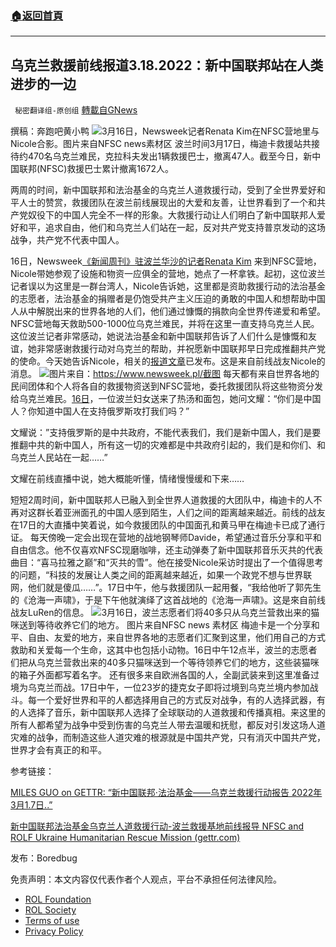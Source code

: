 ###  [:house:返回首頁](https://github.com/ourhimalayas/txt)
---


## 乌克兰救援前线报道3.18.2022：新中国联邦站在人类进步的一边
` 秘密翻译组-原创组` [轉載自GNews](https://gnews.org/zh-hans/2186409/)

撰稿：奔跑吧黄小鸭
![](https://assets.gnews.org/wp-content/uploads/2022/03/image-2019.png)3月16日，Newsweek记者Renata Kim在NFSC营地里与Nicole合影。图片来自NFSC news素材区
波兰时间3月17日，梅迪卡救援站共接待约470名乌克兰难民，克拉科夫发出1辆救援巴士，撤离47人。截至今日，新中国联邦(NFSC)救援巴士累计撤离1672人。

两周的时间，新中国联邦和法治基金的乌克兰人道救援行动，受到了全世界爱好和平人士的赞赏，救援团队在波兰前线展现出的大爱和友善，让世界看到了一个和共产党奴役下的中国人完全不一样的形象。大救援行动让人们明白了新中国联邦人爱好和平，追求自由，他们和乌克兰人们站在一起，反对共产党支持普京发动的这场战争，共产党不代表中国人。

16日，Newsweek[《新闻周刊》驻波兰华沙的记者Renata Kim](%20%22【Ukraine%20Rescue】03/16/2022%20News...%22) 来到NFSC营地，Nicole带她参观了设施和物资一应俱全的营地，她点了一杯拿铁。起初，这位波兰记者误以为这里是一群台湾人，Nicole告诉她，这里都是资助救援行动的法治基金的志愿者，法治基金的捐赠者是仍饱受共产主义压迫的勇敢的中国人和想帮助中国人从中解脱出来的世界各地的人们，他们通过慷慨的捐款向全世界传递爱和希望。NFSC营地每天救助500-1000位乌克兰难民，并将在这里一直支持乌克兰人民。这位波兰记者非常感动，她说法治基金和新中国联邦告诉了人们什么是慷慨和友谊，她非常感谢救援行动对乌克兰的帮助，并祝愿新中国联邦早日完成推翻共产党的使命。今天她告诉Nicole，相关的[报道文章](https://www.newsweek.pl/polska/spoleczenstwo/wojna-w-ukrainie-wloski-pianista-gra-dla-uchodzcow-imagine-amerykanin-smazy-im/vyf4qsn)已发布。这是来自前线战友Nicole的消息。
![](https://assets.gnews.org/wp-content/uploads/2022/03/image-2021.png)图片来自：https://www.newsweek.pl/截图
每天都有来自世界各地的民间团体和个人将各自的救援物资送到NFSC营地，委托救援团队将这些物资分发给乌克兰难民。[16日](https://gettr.com/streaming/p10bcvp1914)，一位波兰妇女送来了热汤和面包，她问文耀：“你们是中国人？你知道中国人在支持俄罗斯攻打我们吗？”

文耀说：”支持俄罗斯的是中共政府，不能代表我们，我们是新中国人，我们是要推翻中共的新中国人，所有这一切的灾难都是中共政府引起的，我们是和你们、和乌克兰人民站在一起……”

文耀在前线直播中说，她大概能听懂，情绪慢慢缓和下来……

短短2周时间，新中国联邦人已融入到全世界人道救援的大团队中，梅迪卡的人不再对这群长着亚洲面孔的中国人感到陌生，人们之间的距离越来越近。前线的战友在17日的大直播中笑着说，如今救援团队的中国面孔和黄马甲在梅迪卡已成了通行证。 每天傍晚一定会出现在营地的战地钢琴师Davide，希望通过音乐分享和平和自由信念。他不仅喜欢NFSC现磨咖啡，还主动弹奏了新中国联邦音乐灭共的代表曲目：“喜马拉雅之巅”和“灭共的雪”。他在接受Nicole采访时提出了一个值得思考的问题，“科技的发展让人类之间的距离越来越近，如果一个政党不想与世界联网，他们就是傻瓜……”。17日中午，他与救援团队一起用餐，“我给他听了郭先生的《沧海一声啸》，于是下午他就演绎了这首战地的《沧海一声啸》。这是來自前线战友LuRen的信息。
![](https://assets.gnews.org/wp-content/uploads/2022/03/image-2022.png)3月16日，波兰志愿者们将40多只从乌克兰营救出来的猫咪送到等待收养它们的地方。
图片来自NFSC news 素材区
梅迪卡是一个分享和平、自由、友爱的地方，来自世界各地的志愿者们汇聚到这里，他们用自己的方式救助和关爱每一个生命，这其中也包括小动物。16日中午12点半，波兰的志愿者们把从乌克兰营救出来的40多只猫咪送到一个等待领养它们的地方，这些装猫咪的箱子外面都写着名字。 还有很多来自欧洲各国的人，全副武装来到这里准备过境为乌克兰而战。17日中午，一位23岁的捷克女子即将过境到乌克兰境内参加战斗。每一个爱好世界和平的人都选择用自己的方式反对战争，有的人选择武器，有的人选择了音乐，新中国联邦人选择了全球联动的人道救援和传播真相。来这里的所有人都希望为战争中受到伤害的乌克兰人带去温暖和抚慰，都反对引发这场人道灾难的战争，而制造这些人道灾难的根源就是中国共产党，只有消灭中国共产党，世界才会有真正的和平。



参考链接：

[MILES GUO on GETTR: “新中国联邦·法治基金——乌克兰救援行动报告 2022年3月1.7日..”](https://gettr.com/post/p10ln9z805b)

[新中国联邦法治基金乌克兰人道救援行动-波兰救援基地前线报导 NFSC and ROLF Ukraine Humanitarian Rescue Mission (gettr.com)](https://gettr.com/streaming/p10bcvp1914)

发布：Boredbug

 

免责声明：本文内容仅代表作者个人观点，平台不承担任何法律风险。

- [ROL Foundation](https://rolfoundation.org/)
- [ROL Society](https://rolsociety.org/)
- [Terms of use](https://gnews.org/terms-of-use-3/)
- [Privacy Policy](https://gnews.org/privacy-policy/)
